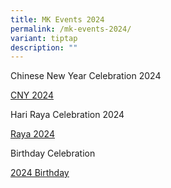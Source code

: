 ```yaml
---
title: MK Events 2024
permalink: /mk-events-2024/
variant: tiptap
description: ""
---
```

<p></p>
<p>Chinese New Year Celebration 2024</p>
<p><a href="https://drive.google.com/file/d/1uBs5yEQE1f5oxEo9j540pBR7TzD6uqhp/view?usp=sharing" rel="noopener noreferrer nofollow" target="_blank"><u>CNY 2024</u></a>
</p>
<p>Hari Raya Celebration 2024</p>
<p><a href="https://staging-lite.d3s3sgby5v7bvk.amplifyapp.com/files/2024%20MK%20files/Hari_Raya_Celebrations_compressed.pdf" rel="noopener noreferrer nofollow" target="_blank"><u>Raya 2024</u></a>
</p>
<p>Birthday Celebration</p>
<p></p>
<p><a href="https://drive.google.com/file/d/1zkYP5Nm0jeitFVay2Di10sIC-rLPG_n8/view?usp=sharing" rel="noopener noreferrer nofollow" target="_blank"><u>2024 Birthday</u></a>
</p>